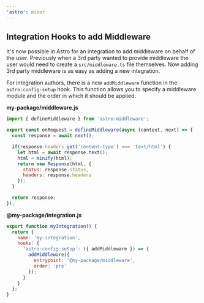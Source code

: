 ```yaml
---
'astro': minor
---
```


## Integration Hooks to add Middleware

It's now possible in Astro for an integration to add middleware on behalf of the user. Previously when a 3rd party wanted to provide middleware the user would need to create a `src/middleware.ts` file themselves. Now adding 3rd party middleware is as easy as adding a new integration.

For integration authors, there is a new `addMiddleware` function in the `astro:config:setup` hook. This function allows you to specify a middleware module and the order in which it should be applied:

__my-package/middleware.js__

```js
import { defineMiddleware } from 'astro:middleware';

export const onRequest = defineMiddleware(async (context, next) => {
  const response = await next();

  if(response.headers.get('content-type') === 'text/html') {
    let html = await response.text();
    html = minify(html);
    return new Response(html, {
      status: response.status,
      headers: response.headers
    });
  }

  return response;
});
```

__@my-package/integration.js__

```js
export function myIntegration() {
  return {
    name: 'my-integration',
    hooks: {
      'astro:config:setup': ({ addMiddleware }) => {
        addMiddleware({
          entrypoint: '@my-package/middleware',
          order: 'pre'
        });
      }
    }
  };
}
```
